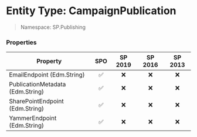 # Entity Type: CampaignPublication

> Namespace: SP.Publishing

### Properties

Property | SPO | SP 2019 | SP 2016 | SP 2013
----------|:---:|:-------:|:-------:|:-------:
EmailEndpoint (Edm.String) | ✅ | ❌ | ❌ | ❌
PublicationMetadata (Edm.String) | ✅ | ❌ | ❌ | ❌
SharePointEndpoint (Edm.String) | ✅ | ❌ | ❌ | ❌
YammerEndpoint (Edm.String) | ✅ | ❌ | ❌ | ❌